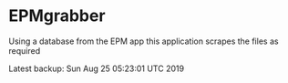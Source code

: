 # EPMgrabber
Using a database from the EPM app this application scrapes the files as required


Latest backup: Sun Aug 25 05:23:01 UTC 2019
